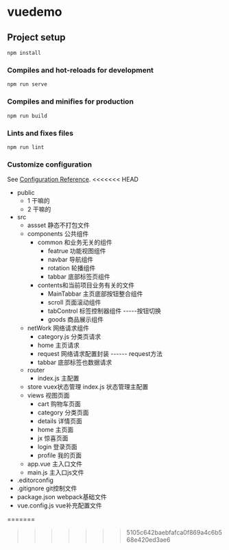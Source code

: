 # vuedemo

## Project setup
```
npm install
```

### Compiles and hot-reloads for development
```
npm run serve
```

### Compiles and minifies for production
```
npm run build
```

### Lints and fixes files
```
npm run lint
```

### Customize configuration
See [Configuration Reference](https://cli.vuejs.org/config/).
<<<<<<< HEAD





+   public 
    +   1       干嘛的
    +   2       干嘛的
+   src
    +   assset  静态不打包文件
    +   components  公共组件   
        +   common  和业务无关的组件
            +   featrue     功能视图组件   
            +   navbar      导航组件
            +   rotation    轮播组件
            +   tabbar      底部标签页组件
        +   contents和当前项目业务有关的文件
            +   MainTabbar  主页底部按钮整合组件
            +   scroll      页面滚动组件
            +   tabControl  标签控制器组件 -----按钮切换
            +   goods       商品展示组件
    +   netWork     网络请求组件
        +   category.js     分类页请求
        +   home    主页请求
        +   request     网络请求配置封装  ------   request方法
        +   tabbar      底部标签也数据请求
    +   router 
        +   index.js    主配置
    +   store   vuex状态管理
        index.js    状态管理主配置
    +   views       视图页面
        +   cart    购物车页面
        +   category    分类页面
        +   details     详情页面
        +   home        主页面
        +   jx          惊喜页面
        +   login       登录页面
        +   profile     我的页面
    +   app.vue     主入口文件
    +   main.js     主入口js文件
+   .editorconfig
+   .gitignore      git控制文件
+   package.json    webpack基础文件
+   vue.config.js   vue补充配置文件


    

=======
>>>>>>> 5105c642baebfafca0f869a4c6b568e420ed3ae6
